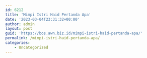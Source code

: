 ```yaml
---
id: 6212
title: 'Mimpi Istri Haid Pertanda Apa'
date: '2023-03-04T23:31:32+00:00'
author: admin
layout: post
guid: 'https://bos.awn.biz.id/mimpi-istri-haid-pertanda-apa/'
permalink: /mimpi-istri-haid-pertanda-apa/
categories:
    - Uncategorized
---
```


